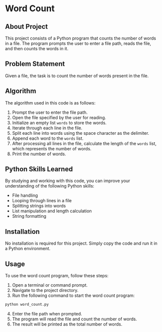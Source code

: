 # Word Count

## About Project

This project consists of a Python program that counts the number of words in a file. The program prompts the user to enter a file path, reads the file, and then counts the words in it.

## Problem Statement

Given a file, the task is to count the number of words present in the file.

## Algorithm

The algorithm used in this code is as follows:

1. Prompt the user to enter the file path.
2. Open the file specified by the user for reading.
3. Initialize an empty list `words` to store the words.
4. Iterate through each line in the file.
5. Split each line into words using the space character as the delimiter.
6. Append each word to the `words` list.
7. After processing all lines in the file, calculate the length of the `words` list, which represents the number of words.
8. Print the number of words.

## Python Skills Learned

By studying and working with this code, you can improve your understanding of the following Python skills:

- File handling
- Looping through lines in a file
- Splitting strings into words
- List manipulation and length calculation
- String formatting

## Installation

No installation is required for this project. Simply copy the code and run it in a Python environment.

## Usage

To use the word count program, follow these steps:

1. Open a terminal or command prompt.
2. Navigate to the project directory.
3. Run the following command to start the word count program:
```bash
python word_count.py
```
4. Enter the file path when prompted.
5. The program will read the file and count the number of words.
6. The result will be printed as the total number of words.